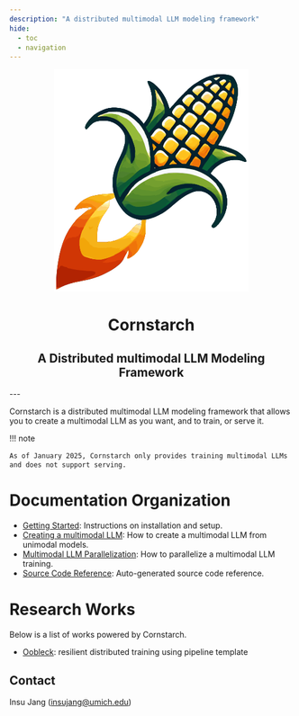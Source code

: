 ```yaml
---
description: "A distributed multimodal LLM modeling framework"
hide:
  - toc
  - navigation
---
```

<div align="center">
<img src="assets/images/cornstarch.svg">
<h1><strong>Cornstarch</strong></h1>
<h2>A Distributed multimodal LLM Modeling Framework</h2>
</div>
---

Cornstarch is a distributed multimodal LLM modeling framework that allows you to create a multimodal LLM as you want, and to train, or serve it.

!!! note

    As of January 2025, Cornstarch only provides training multimodal LLMs and does not support serving.

# Documentation Organization
- [Getting Started](getting_started/installation.md): Instructions on installation and setup.
- [Creating a multimodal LLM](getting_started/creating_model.md): How to create a multimodal LLM from unimodal models.
- [Multimodal LLM Parallelization](getting_started/parallelization.md): How to parallelize a multimodal LLM training.
- [Source Code Reference](references): Auto-generated source code reference.

# Research Works
Below is a list of works powered by Cornstarch.

- [Oobleck](https://github.com/SymbioticLab/Oobleck): resilient distributed training using pipeline template

## Contact
Insu Jang (insujang@umich.edu)